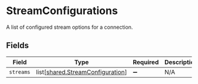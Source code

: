# StreamConfigurations

A list of configured stream options for a connection.


## Fields

| Field                                                                              | Type                                                                               | Required                                                                           | Description                                                                        |
| ---------------------------------------------------------------------------------- | ---------------------------------------------------------------------------------- | ---------------------------------------------------------------------------------- | ---------------------------------------------------------------------------------- |
| `streams`                                                                          | list[[shared.StreamConfiguration](undefined/models/shared/streamconfiguration.md)] | :heavy_minus_sign:                                                                 | N/A                                                                                |